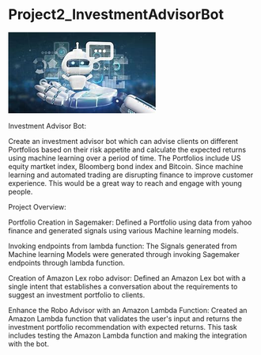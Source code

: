 # Project2_InvestmentAdvisorBot

![Chatbot](Images/Chatbot.jfif)


Investment Advisor Bot:

Create an investment advisor bot which can advise clients on different Portfolios based on their risk appetite and calculate the expected returns using machine learning over a period of time. The Portfolios include US equity martket index, Bloomberg bond index and Bitcoin. Since machine learning and automated trading are disrupting finance to improve customer experience. This would be a great way to reach and engage with young people.

Project Overview:

Portfolio Creation in Sagemaker: Defined a Portfolio using data from yahoo finance and generated signals using various Machine learning models.

Invoking endpoints from lambda function: The Signals generated from Machine learning Models were generated through invoking Sagemaker endpoints through lambda function.

Creation of Amazon Lex robo advisor: Defined an Amazon Lex bot with a single intent that establishes a conversation about the requirements to suggest an investment portfolio to clients.

Enhance the Robo Advisor with an Amazon Lambda Function: Created an Amazon Lambda function that validates the user's input and returns the investment portfolio recommendation with expected returns. This task includes testing the Amazon Lambda function and making the integration with the bot.







